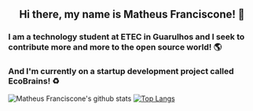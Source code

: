 

<h2 align="center"> Hi there, my name is Matheus Franciscone! 👋 </h2>

<!--
**MatheusFranciscone/MatheusFranciscone** is a ✨ _special_ ✨ repository because its `README.md` (this file) appears on your GitHub profile.

Here are some ideas to get you started:

- 🔭 I’m currently working on ...
- 🌱 I’m currently learning ...
- 👯 I’m looking to collaborate on ...
- 🤔 I’m looking for help with ...
- 💬 Ask me about ...
- 📫 How to reach me: ...
- 😄 Pronouns: ...
- ⚡ Fun fact: ...
-->

### I am a technology student at ETEC in Guarulhos and I seek to contribute more and more to the open source world! 🌎

### And I'm currently on a startup development project called EcoBrains! ♻️
![Matheus Franciscone's github stats](https://github-readme-stats.vercel.app/api?username=MatheusFranciscone&count_private=true&theme=dark&show_icons=true&hide=contribs)
[![Top Langs](https://github-readme-stats.vercel.app/api/top-langs/?username=MatheusFranciscone&layout=compact&theme=dark)](https://github.com/MatheusFranciscone/github-readme-stats)


